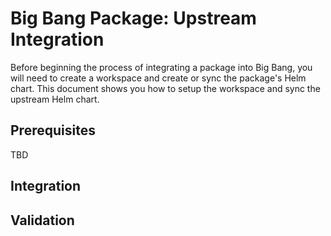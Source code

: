 # Big Bang Package: Upstream Integration

Before beginning the process of integrating a package into Big Bang, you will need to create a workspace and create or sync the package's Helm chart.  This document shows you how to setup the workspace and sync the upstream Helm chart.

## Prerequisites

TBD

## Integration

## Validation
